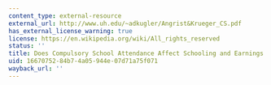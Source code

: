 ```yaml
---
content_type: external-resource
external_url: http://www.uh.edu/~adkugler/Angrist&Krueger_CS.pdf
has_external_license_warning: true
license: https://en.wikipedia.org/wiki/All_rights_reserved
status: ''
title: Does Compulsory School Attendance Affect Schooling and Earnings
uid: 16670752-84b7-4a05-944e-07d71a75f071
wayback_url: ''
---
```

